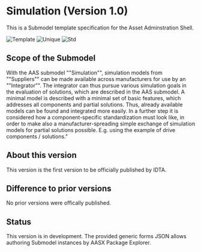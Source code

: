 # Simulation (Version 1.0)

This is a Submodel template specification for the Asset Adminstration Shell.

![Template](https://img.shields.io/static/v1?style=plastic&label=SMT&message=Template&color=green)
![Unique](https://img.shields.io/static/v1?style=plastic&label=SMT&message=Unique&color=b5179e)
![Std](https://img.shields.io/static/v1?style=plastic&label=SMT&message=Std&color=4895ef)

## Scope of the Submodel 

With the AAS submodel ""Simulation"", simulation models from ""Suppliers"" can be made available across manufacturers for use by an ""Integrator"". The integrator can thus pursue various simulation goals in the evaluation of solutions, which are described in the AAS submodel. 
A minimal model is described with a minimal set of basic features, which addresses all components and partial solutions. Thus, already available models can be found and integrated more easily.
In a further step it is considered how a component-specific standardization must look like, in order to make also a manufacturer-spreading simple exchange of simulation models for partial solutions possible. E.g. using the example of drive components / solutions."


## About this version

This version is the first version to be officially published by IDTA.

## Difference to prior versions

No prior versions were offically published.

## Status

This version is in development. The provided generic forms JSON allows authoring Submodel instances by AASX Package Explorer.

